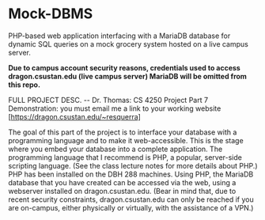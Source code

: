 # Mock-DBMS
PHP-based web application interfacing with a MariaDB database for dynamic SQL queries on a mock grocery system hosted on a live campus server.

**Due to campus account security reasons, credentials used to access dragon.csustan.edu (live campus server) MariaDB will be omitted from this repo.**

FULL PROJECT DESC. -- Dr. Thomas:
CS 4250 Project Part 7
Demonstration: you must email me a link to your working website [https://dragon.csustan.edu/~resquerra] 

The goal of this part of the project is to interface your database with a programming language and to make it web-accessible. This is the stage where you embed your database into a complete application. The programming language that I recommend is PHP, a popular, server-side scripting language. (See the class lecture notes for more details about PHP.) PHP has been installed on the DBH 288 machines. Using PHP, the MariaDB database that you have created can be accessed via the web, using a webserver installed on dragon.csustan.edu. (Bear in mind that, due to recent security constraints, dragon.csustan.edu can only be reached if you are on-campus, either physically or virtually, with the assistance of a VPN.)
